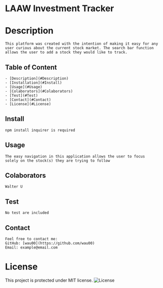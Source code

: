 
  # LAAW Investment Tracker

  # Description
    This platform was created with the intention of making it easy for any user curious about the current stock market. The search bar function allows the user to add a stock they would like to track.

  ## Table of Content

    - [Description](#Description)
    - [Installation](#Install)
    - [Usage](#Usage)
    - [Colaborators](#Colaborators)
    - [Test](#Test)
    - [Contact](#Contact)
    - [License](#License)  
  
  ## Install
    npm install inquirer is required
  
  ## Usage
    The easy navigation in this application allows the user to focus solely on the stock(s) they are trying to follow
  
  ## Colaborators
    Walter U
  
  ## Test
    No test are included

  ## Contact
    Feel free to contact me:
    GitHub: [wau00](https://github.com/wau00)
    Email: example@email.com
  
  # License
  This project is protected under MIT license. 
  ![License](https://img.shields.io/badge/license-MIT-brightgreen) 
